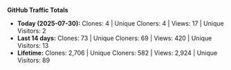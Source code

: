 
**GitHub Traffic Totals**

- **Today (2025-07-30):** Clones: 4 | Unique Cloners: 4 | Views: 17 | Unique Visitors: 2
- **Last 14 days:** Clones: 73 | Unique Cloners: 69 | Views: 420 | Unique Visitors: 13
- **Lifetime:** Clones: 2,706 | Unique Cloners: 582 | Views: 2,924 | Unique Visitors: 89
